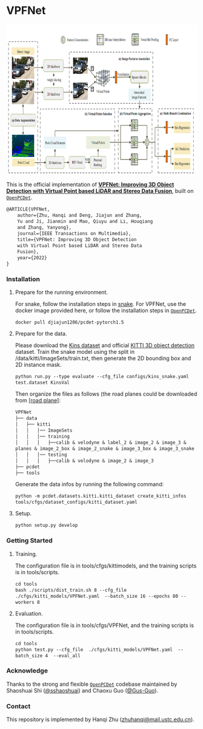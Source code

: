 # VPFNet
<p align="center"> <img src='docs/VPFNet.png' align="center" height="400px"> </p>

 
This is the official implementation of [**VPFNet: Improving 3D Object Detection with Virtual Point based LiDAR and Stereo Data Fusion**](https://arxiv.org/abs/2111.14382), built on [`OpenPCDet`](https://github.com/open-mmlab/OpenPCDet).


    @ARTICLE{VPFNet,
        author={Zhu, Hanqi and Deng, Jiajun and Zhang,
        Yu and Ji, Jianmin and Mao, Qiuyu and Li, Houqiang
        and Zhang, Yanyong},
        journal={IEEE Transactions on Multimedia},
        title={VPFNet: Improving 3D Object Detection
        with Virtual Point based LiDAR and Stereo Data
        Fusion},
        year={2022}
    }

### Installation
1.  Prepare for the running environment. 

    For snake, follow the installation steps in [snake](https://github.com/zju3dv/snake).
    For VPFNet, use the docker image provided here, or follow the installation steps in [`OpenPCDet`](https://github.com/open-mmlab/OpenPCDet). 

    ```
    docker pull djiajun1206/pcdet-pytorch1.5
    ```

2. Prepare for the data.

    Please download the [Kins dataset](https://github.com/qqlu/Amodal-Instance-Segmentation-through-KINS-Dataset) and official [KITTI 3D object detection](http://www.cvlibs.net/datasets/kitti/eval_object.php?obj_benchmark=3d) dataset. Train the snake model using the split in /data/kitti/ImageSets/train.txt,
    then generate the 2D bounding box and 2D instance mask. 
    
    ```
    python run.py --type evaluate --cfg_file configs/kins_snake.yaml test.dataset KinsVal     
    ```
    
    Then organize the files as follows (the road planes could be downloaded from [[road plane]](https://drive.google.com/file/d/1d5mq0RXRnvHPVeKx6Q612z0YRO1t2wAp/view?usp=sharing):


    ```
    VPFNet
    ├── data
    │   ├── kitti
    │   │   │── ImageSets
    │   │   │── training
    │   │   │   ├──calib & velodyne & label_2 & image_2 & image_3 &  planes & image_2_box & image_2_snake & image_3_box & image_3_snake  
    │   │   │── testing
    │   │   │   ├──calib & velodyne & image_2 & image_3
    ├── pcdet
    ├── tools
    ```
    Generate the data infos by running the following command:
    ```
    python -m pcdet.datasets.kitti.kitti_dataset create_kitti_infos tools/cfgs/dataset_configs/kitti_dataset.yaml
    ```

3. Setup.

    ```
    python setup.py develop
    ```

### Getting Started
1. Training.
    
    The configuration file is in tools/cfgs/kittimodels, and the training scripts is in tools/scripts.

    ```
    cd tools
    bash ./scripts/dist_train.sh 8 --cfg_file  ./cfgs/kitti_models/VPFNet.yaml  --batch_size 16 --epochs 80 --workers 8
    ```

2. Evaluation.

    The configuration file is in tools/cfgs/VPFNet, and the training scripts is in tools/scripts.

    ```
    cd tools
    python test.py --cfg_file  ./cfgs/kitti_models/VPFNet.yaml  --batch_size 4  --eval_all
    ```



### Acknowledge
Thanks to the strong and flexible [`OpenPCDet`](https://github.com/open-mmlab/OpenPCDet) codebase maintained by Shaoshuai Shi ([@sshaoshuai](http://github.com/sshaoshuai)) and Chaoxu Guo ([@Gus-Guo](https://github.com/Gus-Guo)).

### Contact
This repository is implemented by Hanqi Zhu (zhuhanqi@mail.ustc.edu.cn).
